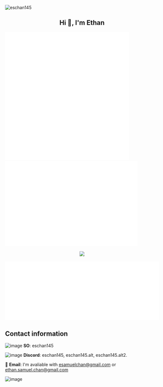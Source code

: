 <p align="left">
  <img src="https://komarev.com/ghpvc/?username=eschan145&label=Profile%20views&color=0e75b6&style=flat" alt="eschan145"/>
</p>

<h2 align="center">Hi 👋, I'm Ethan</h2>

<p align="left">
  <img src="metrics.plugin.languages.svg" height=420>
  <img src="metrics.plugin.isocalendar.fullyear.svg" height=280)
</p>

<p align="center">
  <a href="https://github.com/eschan145">
    <img src="https://skillicons.dev/icons?i=cpp,c,python,unreal,notion,blender,visualstudio,windows,latex,ps,github,discord&theme=light"/>
  </a>
</p>

![GitHub Metrics](metrics.plugin.repositories.svg)

## Contact information

![image](https://github.com/user-attachments/assets/0093064e-983a-4fb2-b7b8-79ce466f7c80) **SO**: eschan145

![image](https://github.com/user-attachments/assets/7e36cf58-2076-48a4-8013-4bccb44ba00c) **Discord**: eschan145, eschan145.alt, eschan145.alt2.

📧 **Email**: I'm avaliable with [esamuelchan@gmail.com](esamuelchan@gmail.com) or [ethan.samuel.chan@gmail.com](ethan.samuel.chan@gmail.com)

![image](https://github.com/user-attachments/assets/454761a9-462b-4607-bcf5-aaa184e26b31)
